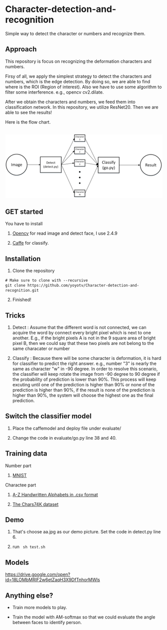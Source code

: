 # Character-detection-and-recognition
Simple way to detect the character or numbers and recognize them.


## Approach 

This repository is focus on recognizing the deformation characters and numbers.

  Firsy of all, we apply the simplest strategy to detect the characters and numbers, which is the edge detection. By doing so, we are able to find where is the ROI (Region of interest). Also we have to use some algorithm to filter some interference. e.g., opencv cv2.dilate.
  
  After we obtain the characters and numbers, we feed them into classification network. In this repository, we utilize ResNet20. Then we are able to see the results!
  
Here is the flow chart.

   <img src="https://raw.githubusercontent.com/yoyotv/Character-detection-and-recognition/master/figures/cha.jpg" >
  
## GET started

You have to install

1. [Opencv](https://opencv.org/)  for read image and detect face, I use 2.4.9

2.  [Caffe](https://github.com/BVLC/caffe) for classify.

## Installation

1. Clone the repository
  ```Shell
  # Make sure to clone with --recursive
  git clone https://github.com/yoyotv/Character-detection-and-recognition.git
  ```

2. Finished!

## Tricks

1. Detect : Assume that the different word is not connected, we can acquire the word by connect every bright pixel which is next to one another. E.g., if the bright pixels A is not in the 9 square area of bright pixel B, then we could say that these two pixels are not belong to the same characater or number

2. Classify : Because there will be some character is deformation, it is hard for classifier to predict the right answer. e.g., number "3" is  nearly the same as character "w" in -90 degree. In order to resolve this scenario, the classifier will keep rotate the image from -90 degree to 90 degree if the probability of prediction is lower than 90%. This process will keep excuting until one of the prediction is higher than 90% or none of the prediction is higher than 90%, if the result is none of the prediction is higher than 90%, the system will choose the highest one as the final prediction.

## Switch the classifier model 

1. Place the caffemodel and deploy file under evaluate/

2. Change the code in evaluate/go.py line 38 and 40.

## Training data

Number part
1. [MNIST](http://yann.lecun.com/exdb/mnist/)

Charactee part
1. [A-Z Handwritten Alphabets in .csv format](https://www.kaggle.com/sachinpatel21/az-handwritten-alphabets-in-csv-format)

2. [The Chars74K dataset](http://www.ee.surrey.ac.uk/CVSSP/demos/chars74k/)

## Demo

1. That's choose aa.jpg as our demo picture. Set the code in detect.py line 6.

2. run ``` sh test.sh```

## Models

https://drive.google.com/open?id=18LOMbMRIF2w6etZaqH3X9DfTnhorMWIs

## Anything else?

* Train more models to play.

* Train the model with AM-softmax so that we could evaluate the angle between faces to identify person.
